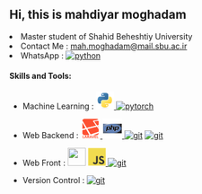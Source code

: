<!-- ### Hi there 👋 -->

<!--
**mmoghadam11/mmoghadam11** is a ✨ _special_ ✨ repository because its `README.md` (this file) appears on your GitHub profile.

Here are some ideas to get you started:

- 🔭 I’m currently working on ...
- 🌱 I’m currently learning ...
- 👯 I’m looking to collaborate on ...
- 🤔 I’m looking for help with ...
- 💬 Ask me about ...
- 📫 How to reach me: ...
- 😄 Pronouns: ...
- ⚡ Fun fact: ... 👨‍🎓  📧
-->
<h2> Hi, this is mahdiyar moghadam </h2> 
<li> Master student of Shahid Beheshtiy University</li>
<li> Contact Me : <a href="mailto:mah.moghadam@mail.sbu.ac.ir">mah.moghadam@mail.sbu.ac.ir</a></li>
<li> WhatsApp : <a href="https://api.whatsapp.com/send?phone=+989361794967"> <img src="https://www.svgrepo.com/show/176768/whatsapp-social-media.svg" alt="python" width="20" height="20"/>	 </a> </li>

#### Skills and Tools: 
+ Machine Learning : <a href="https://www.python.org" target="_blank"> <img src="https://raw.githubusercontent.com/devicons/devicon/master/icons/python/python-original.svg" alt="python" width="32" height="32"/> </a> 
<a href="https://pytorch.org/" target="_blank"> <img src="https://www.vectorlogo.zone/logos/pytorch/pytorch-icon.svg" alt="pytorch" width="32" height="32"/> </a>

* Web Backend : <a href="https://laravel.com/" target="_blank"> <img src="https://raw.githubusercontent.com/devicons/devicon/master/icons/laravel/laravel-plain-wordmark.svg" alt="laravel" paddingleft="10" width="35" height="35"/> </a>
<a href="https://www.php.net" target="_blank"> <img src="https://raw.githubusercontent.com/devicons/devicon/master/icons/php/php-original.svg" alt="php" width="35" height="35" paddingleft="10"/> </a>
<a href="#"> <img src="https://cdn.jsdelivr.net/gh/devicons/devicon/icons/mysql/mysql-original-wordmark.svg"  alt="git" width="45" height="45"/></a>
<a href="#"> <img src="https://cdn.jsdelivr.net/gh/devicons/devicon/icons/mongodb/mongodb-original-wordmark.svg" alt="git" width="45" height="45" /></a>



* Web Front : <a href="https://reactjs.org/"> <img src="https://cdn.jsdelivr.net/gh/devicons/devicon/icons/react/react-original.svg"  width="32" height="32"/></a>
<a href="https://developer.mozilla.org/en-US/docs/Web/JavaScript" target="_blank"> <img src="https://raw.githubusercontent.com/devicons/devicon/master/icons/javascript/javascript-original.svg" alt="javascript" width="32" height="32"/> </a>
<a href="https://getbootstrap.com/" target="_blank"> <img src="https://cdn.jsdelivr.net/gh/devicons/devicon/icons/bootstrap/bootstrap-original.svg" alt="git" width="32" height="32"/> </a>

- Version Control : <a href="https://git-scm.com/" target="_blank"> <img src="https://www.vectorlogo.zone/logos/git-scm/git-scm-icon.svg" alt="git" width="32" height="32"/> </a>

